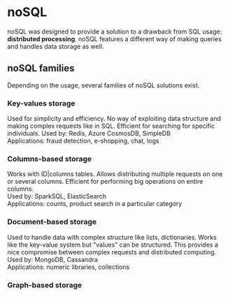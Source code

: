 # noSQL

noSQL was designed to provide a solution to a drawback from SQL usage: **distributed processing**. noSQL features a different way of making queries and handles data storage as well. 

## noSQL families
Depending on the usage, several families of noSQL solutions exist.

### Key-values storage
Used for simplicity and efficiency. No way of exploiting data structure and making complex requests like in SQL. Efficient for searching for specific individuals. 
Used by: Redis, Azure CosmosDB, SimpleDB    
Applications: fraud detection, e-shopping, chat, logs

### Columns-based storage 
Works with ID|columns tables. Allows distributing multiple requests on one or several columns. Efficient for performing big operations on entire columns.  
Used by: SparkSQL, ElasticSearch  
Applications: counts, product search in a particular category

### Document-based storage
Used to handle data with complex structure like lists, dictionaries. Works like the key-value system but "values" can be structured. This provides a nice compromise between complex requests and distributed computing.  
Used by: MongoDB, Cassandra  
Applications: numeric libraries, collections

### Graph-based storage
